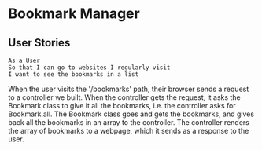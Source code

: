 # Bookmark Manager

## User Stories
```
As a User
So that I can go to websites I regularly visit
I want to see the bookmarks in a list
```


When the user visits the '/bookmarks' path, their browser sends a request to a controller we built.
When the controller gets the request, it asks the Bookmark class to give it all the bookmarks, i.e. the controller asks for Bookmark.all.
The Bookmark class goes and gets the bookmarks, and gives back all the bookmarks in an array to the controller.
The controller renders the array of bookmarks to a webpage, which it sends as a response to the user.

